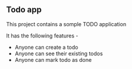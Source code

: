## Todo app

This project contains a somple TODO application 

It has the following features - 

 - Anyone can create a todo
 - Anyone can see their existing todos
 - Anyone can mark todo as done
